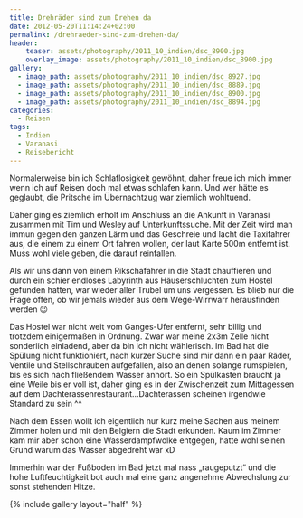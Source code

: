 ```yaml
---
title: Drehräder sind zum Drehen da
date: 2012-05-20T11:14:24+02:00
permalink: /drehraeder-sind-zum-drehen-da/
header:
    teaser: assets/photography/2011_10_indien/dsc_8900.jpg
    overlay_image: assets/photography/2011_10_indien/dsc_8900.jpg
gallery:
  - image_path: assets/photography/2011_10_indien/dsc_8927.jpg
  - image_path: assets/photography/2011_10_indien/dsc_8889.jpg
  - image_path: assets/photography/2011_10_indien/dsc_8900.jpg
  - image_path: assets/photography/2011_10_indien/dsc_8894.jpg
categories:
  - Reisen
tags:
  - Indien
  - Varanasi
  - Reisebericht
---
```


Normalerweise bin ich Schlaflosigkeit gewöhnt, daher freue ich mich immer wenn ich auf Reisen doch mal etwas schlafen kann. 
Und wer hätte es geglaubt, die Pritsche im Übernachtzug war ziemlich wohltuend.

Daher ging es ziemlich erholt im Anschluss an die Ankunft in Varanasi zusammen mit Tim und Wesley auf Unterkunftssuche. 
Mit der Zeit wird man immun gegen den ganzen Lärm und das Geschreie und lacht die Taxifahrer aus, die einem zu einem Ort fahren wollen, 
der laut Karte 500m entfernt ist. Muss wohl viele geben, die darauf reinfallen.

Als wir uns dann von einem Rikschafahrer in die Stadt chauffieren und durch ein schier endloses Labyrinth aus 
Häuserschluchten zum Hostel gefunden hatten, war wieder aller Trubel um uns vergessen. Es blieb nur die Frage offen, 
ob wir jemals wieder aus dem Wege-Wirrwarr herausfinden werden 😉

Das Hostel war nicht weit vom Ganges-Ufer entfernt, sehr billig und trotzdem einigermaßen in Ordnung. 
Zwar war meine 2x3m Zelle nicht sonderlich einladend, aber da bin ich nicht wählerisch. 
Im Bad hat die Spülung nicht funktioniert, nach kurzer Suche sind mir dann ein paar Räder, Ventile und Stellschrauben aufgefallen, 
also an denen solange rumspielen, bis es sich nach fließendem Wasser anhört. So ein Spülkasten braucht ja eine Weile bis er voll ist, 
daher ging es in der Zwischenzeit zum Mittagessen auf dem Dachterassenrestaurant…Dachterassen scheinen irgendwie Standard zu sein ^^

Nach dem Essen wollt ich eigentlich nur kurz meine Sachen aus meinem Zimmer holen und mit den Belgiern die Stadt erkunden. 
Kaum im Zimmer kam mir aber schon eine Wasserdampfwolke entgegen, hatte wohl seinen Grund warum das Wasser abgedreht war xD

Immerhin war der Fußboden im Bad jetzt mal nass „raugeputzt“ und die hohe Luftfeuchtigkeit bot auch mal eine ganz 
angenehme Abwechslung zur sonst stehenden Hitze.

{% include gallery layout="half" %}
